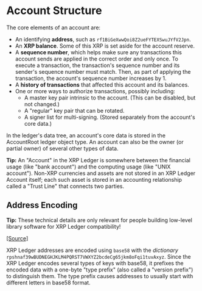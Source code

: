 # Account Structure

The core elements of an account are:

- An identifying **address**, such as `rf1BiGeXwwQoi8Z2ueFYTEXSwuJYfV2Jpn`.
- An **XRP balance**. Some of this XRP is set aside for the account reserve.
- A **sequence number**, which helps make sure any transactions this account sends are applied in the correct order and only once. To execute a transaction, the transaction's sequence number and its sender's sequence number must match. Then, as part of applying the transaction, the account's sequence number increases by 1.
- A **history of transactions** that affected this account and its balances.
- One or more ways to authorize transactions, possibly including:
    - A master key pair intrinsic to the account. (This can be disabled, but not changed.)
    - A "regular" key pair that can be rotated.
    - A signer list for multi-signing. (Stored separately from the account's core data.)

In the ledger's data tree, an account's core data is stored in the AccountRoot ledger object type. An account can also be the owner (or partial owner) of several other types of data.

**Tip:** An "Account" in the XRP Ledger is somewhere between the financial usage (like "bank account") and the computing usage (like "UNIX account"). Non-XRP currencies and assets are not stored in an XRP Ledger Account itself; each such asset is stored in an accounting relationship called a "Trust Line" that connects two parties.

## Address Encoding

**Tip:** These technical details are only relevant for people building low-level library software for XRP Ledger compatibility!

[[Source]](https://github.com/ripple/rippled/blob/35fa20a110e3d43ffc1e9e664fc9017b6f2747ae/src/ripple/protocol/impl/AccountID.cpp#L109-L140 "Source")

XRP Ledger addresses are encoded using `base58` with the _dictionary_ `rpshnaf39wBUDNEGHJKLM4PQRST7VWXYZ2bcdeCg65jkm8oFqi1tuvAxyz`. Since the XRP Ledger encodes several types of keys with base58, it prefixes the encoded data with a one-byte "type prefix" (also called a "version prefix") to distinguish them. The type prefix causes addresses to usually start with different letters in base58 format.
